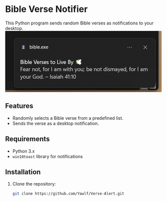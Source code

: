 # Bible Verse Notifier

This Python program sends random Bible verses as notifications to your desktop.
![Voorbeeld](Image.png)

## Features

- Randomly selects a Bible verse from a predefined list.
- Sends the verse as a desktop notification.

## Requirements

- Python 3.x
- `win10toast` library for notifications

## Installation

1. Clone the repository:
   ```bash
   git clone https://github.com/Yawlf/Verse-Alert.git
